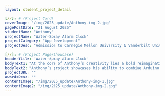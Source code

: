 ```yaml
---
layout: student_project_detail

[//]: # (Project Card)
coverImage: "/img/2025_update/Anthony-img-2.jpg"
pagePostDate: "21 August 2025"
studentName: "Anthony"
projectName: "Water-Spray Alarm Clock"
projectCategory: "App Development"
projectDesc: "Admission to Carnegie Mellon University & Vanderbilt University"

[//]: # (Project Page/Showcase)
headerTitle: "Water-Spray Alarm Clock"
bodyText1: "At the core of Anthony’s creativity lies a bold reimagination of the traditional alarm clock. He designed and built an intelligent device that not only performs the usual alarm functions but also integrates a directional water-spray module. When the alarm rings, if the user fails to turn it off within the set time, the system activates a water pump that sprays water directly at the user — achieving “physical wake-up” and solving the problem of oversleeping in a playful yet effective way."
bodyText2: "Anthony’s project showcases his ability to combine Arduino hardware programming, sensor integration, and circuit control. Using an infrared sensor to detect whether the user has left the bed and a relay module to control the pump, he balanced practical functionality with fun and personalized design. Beyond technical execution, this project also reflects his growth in project management, debugging optimization, and user experience design, ultimately offering a novel and efficient solution for daily routine management."
projectURL: ""
awardsDesc: ""
contentImage: "/img/2025_update/Anthony-img-1.jpg"
contentImage2: "/img/2025_update/Anthony-img-2.jpg"
---
```

